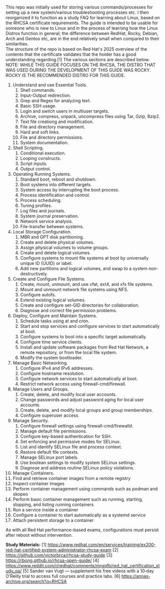 This repo was initially used for storing various commands/processes for setting up a new system/various troubleshooting processes etc. I then reorganized it to function as a study FAQ for learning about Linux, based on the RHCSA certificate requirements. The guide is intended to be usable for someone who is new to Linux and in the process of learning how the Linux Distros function in general; the difference between RedHat, Rocky, Debian, Arch and Gentoo etc, are in the end relatively small when compared to their similarities.  
The structure of the repo is based on Red Hat's 2025 overview of the contents that the certificate validates that the holder has a good understanding regarding.[1] The various sections are described below.  
NOTE: WHILE THIS GUIDE FOCUSES ON THE RHCSA, THE DISTRO THAT WAS USED DURING THE DEVELOPMENT OF THIS GUIDE WAS ROCKY. ROCKY IS THE RECOMMENDED DISTRO FOR THIS GUIDE.


1. Understand and use Essential Tools.
   1. Shell commands.  
   2. Input-Output redirection.
   3. Grep and Regex for analyzing text.
   4. Basic SSH usage.
   5. Login and switch users in multiuser targets.
   6. Archive, compress, unpack, uncompress files using Tar, Gzip, Bzip2.
   7. Text file creationg and modification.
   8. File and directory management.
   9. Hard and soft links.
   10. File and directory permissions.
   11. System documentation.
2. Shell Scripting.
   1. Conditional execution.
   2. Looping constructs.
   3. Script inputs.
   4. Output control. 
3. Operating Running Systems.
   1. Standard boot, reboot and shutdown.
   2. Boot systems into different targets.
   3. System access by interrupting the boot process.
   4. Process identification and control.
   5. Process scheduling.
   6. Tuning profiles.
   7. Log files and journals.
   8. System journal preservation.
   9. Network service analysis.
   10. File-transfer between systems. 
4. Local Storage Configuration.
   1. MBR and GPT disk partitioning.
   2. Create and delete physical volumes.
   3. Assign physical volumes to volume groups.
   4. Create and delete logical volumes.
   5. Configure systems to mount file systems at boot by universally unique ID (UUID) or label.
   6. Add new partitions and logical volumes, and swap to a system non-destructively.
5. Create and Configure File Systems.
   1. Create, mount, unmount, and use vfat, ext4, and xfs file systems.
   2. Mount and unmount network file systems using NFS.
   3. Configure autofs.
   4. Extend existing logical volumes.
   5. Create and configure set-GID directories for collaboration.
   6. Diagnose and correct file permission problems.
6. Deploy, Configure and Maintain Systems.
   1. Schedule tasks using at and cron.
   2. Start and stop services and configure services to start automatically at boot.
   3. Configure systems to boot into a specific target automatically.
   4. Configure time service clients.
   5. Install and update software packages from Red Hat Network, a remote repository, or from the local file system.
   6. Modify the system bootloader.
7. Manage Basic Networking.
   1. Configure IPv4 and IPv6 addresses.
   2. Configure hostname resolution.
   3. Configure network services to start automatically at boot.
   4. Restrict network access using firewall-cmd/firewall.
8. Manage Users and Groups.
   1. Create, delete, and modify local user accounts.
   2. Change passwords and adjust password aging for local user accounts.
   3. Create, delete, and modify local groups and group memberships.
   4. Configure superuser access.
9. Manage Security.
   1. Configure firewall settings using firewall-cmd/firewalld.
   2. Manage default file permissions.
   3. Configure key-based authentication for SSH.
   4. Set enforcing and permissive modes for SELinux.
   5. List and identify SELinux file and process context.
   6. Restore default file contexts.
   7. Manage SELinux port labels.
   8. Use boolean settings to modify system SELinux settings.
   9. Diagnose and address routine SELinux policy violations.
10. Manage Containers.
   1. Find and retrieve container images from a remote registry
   2. Inspect container images
   3. Perform container management using commands such as podman and skopeo
   4. Perform basic container management such as running, starting, stopping, and listing running containers
   5. Run a service inside a container
   6. Configure a container to start automatically as a systemd service
   7. Attach persistent storage to a container

As with all Red Hat performance-based exams, configurations must persist after reboot without intervention.
  
**Study Materials:**
[1] https://www.redhat.com/en/services/training/ex200-red-hat-certified-system-administrator-rhcsa-exam
[2] https://github.com/victorbrca/rhcsa-study-guide
[3] https://rbong.github.io/rhcsa-open-guide/
[4] https://www.reddit.com/r/redhat/comments/mrgqfb/red_hat_certification_study_qa/
[5] Sander van Vugt — supplement his free videos with a 10‑day O’Reilly trial to access full courses and practice labs.
[6] https://annas-archive.org/search?q=RHCSA

